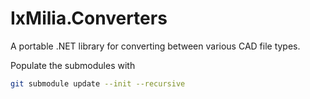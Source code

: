 ﻿IxMilia.Converters
==================

A portable .NET library for converting between various CAD file types.

Populate the submodules with

``` bash
git submodule update --init --recursive
```
